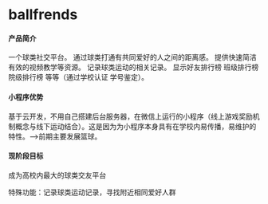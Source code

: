# ballfrends

#### 产品简介
一个球类社交平台。
通过球类打通有共同爱好的人之间的距离感。
提供快速简洁有效的视频教学等资源。
记录球类运动的相关记录。
显示好友排行榜 班级排行榜 院级排行榜 等等（通过学校认证  学号鉴定）。

#### 小程序优势

基于云开发，不用自己搭建后台服务器，在微信上运行的小程序（线上游戏奖励机制概念与线下运动结合）。这是因为为小程序本身具有在学校内易传播，易维护的特性。-->前期主要发展篮球。

#### 现阶段目标
成为高校内最大的球类交友平台 

特殊功能：记录球类运动记录，寻找附近相同爱好人群

